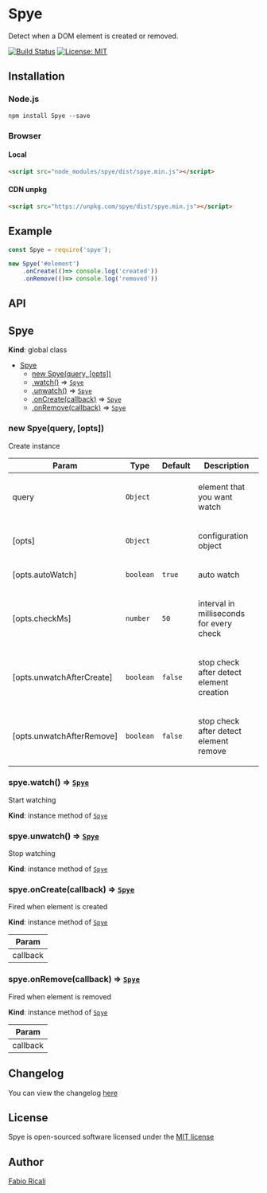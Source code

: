 # Spye
Detect when a DOM element is created or removed.

<a href="https://travis-ci.org/fabioricali/spye" target="_blank"><img src="https://travis-ci.org/fabioricali/spye.svg?branch=master" title="Build Status"/></a>
<a href="https://opensource.org/licenses/MIT" target="_blank"><img src="https://img.shields.io/badge/License-MIT-yellow.svg" title="License: MIT"/></a>

## Installation

### Node.js
```
npm install Spye --save
```

### Browser

#### Local
```html
<script src="node_modules/spye/dist/spye.min.js"></script>
```

#### CDN unpkg
```html
<script src="https://unpkg.com/spye/dist/spye.min.js"></script>
```

## Example
```javascript
const Spye = require('spye');

new Spye('#element')
    .onCreate(()=> console.log('created'))
    .onRemove(()=> console.log('removed'))
```

## API

<a name="Spye"></a>

## Spye
**Kind**: global class  

* [Spye](#Spye)
    * [new Spye(query, [opts])](#new_Spye_new)
    * [.watch()](#Spye+watch) ⇒ [<code>Spye</code>](#Spye)
    * [.unwatch()](#Spye+unwatch) ⇒ [<code>Spye</code>](#Spye)
    * [.onCreate(callback)](#Spye+onCreate) ⇒ [<code>Spye</code>](#Spye)
    * [.onRemove(callback)](#Spye+onRemove) ⇒ [<code>Spye</code>](#Spye)

<a name="new_Spye_new"></a>

### new Spye(query, [opts])
Create instance

<table>
  <thead>
    <tr>
      <th>Param</th><th>Type</th><th>Default</th><th>Description</th>
    </tr>
  </thead>
  <tbody>
<tr>
    <td>query</td><td><code>Object</code></td><td></td><td><p>element that you want watch</p>
</td>
    </tr><tr>
    <td>[opts]</td><td><code>Object</code></td><td></td><td><p>configuration object</p>
</td>
    </tr><tr>
    <td>[opts.autoWatch]</td><td><code>boolean</code></td><td><code>true</code></td><td><p>auto watch</p>
</td>
    </tr><tr>
    <td>[opts.checkMs]</td><td><code>number</code></td><td><code>50</code></td><td><p>interval in milliseconds for every check</p>
</td>
    </tr><tr>
    <td>[opts.unwatchAfterCreate]</td><td><code>boolean</code></td><td><code>false</code></td><td><p>stop check after detect element creation</p>
</td>
    </tr><tr>
    <td>[opts.unwatchAfterRemove]</td><td><code>boolean</code></td><td><code>false</code></td><td><p>stop check after detect element remove</p>
</td>
    </tr>  </tbody>
</table>

<a name="Spye+watch"></a>

### spye.watch() ⇒ [<code>Spye</code>](#Spye)
Start watching

**Kind**: instance method of [<code>Spye</code>](#Spye)  
<a name="Spye+unwatch"></a>

### spye.unwatch() ⇒ [<code>Spye</code>](#Spye)
Stop watching

**Kind**: instance method of [<code>Spye</code>](#Spye)  
<a name="Spye+onCreate"></a>

### spye.onCreate(callback) ⇒ [<code>Spye</code>](#Spye)
Fired when element is created

**Kind**: instance method of [<code>Spye</code>](#Spye)  
<table>
  <thead>
    <tr>
      <th>Param</th>
    </tr>
  </thead>
  <tbody>
<tr>
    <td>callback</td>
    </tr>  </tbody>
</table>

<a name="Spye+onRemove"></a>

### spye.onRemove(callback) ⇒ [<code>Spye</code>](#Spye)
Fired when element is removed

**Kind**: instance method of [<code>Spye</code>](#Spye)  
<table>
  <thead>
    <tr>
      <th>Param</th>
    </tr>
  </thead>
  <tbody>
<tr>
    <td>callback</td>
    </tr>  </tbody>
</table>


## Changelog
You can view the changelog <a target="_blank" href="https://github.com/fabioricali/spye/blob/master/CHANGELOG.md">here</a>

## License
Spye is open-sourced software licensed under the <a target="_blank" href="http://opensource.org/licenses/MIT">MIT license</a>

## Author
<a target="_blank" href="http://rica.li">Fabio Ricali</a>